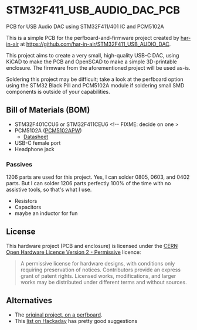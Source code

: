 # STM32F411_USB_AUDIO_DAC_PCB
PCB for USB Audio DAC using STM32F411/401 IC and PCM5102A

This is a simple PCB for the perfboard-and-firmware project created by [har-in-air](https://github.com/har-in-air) at https://github.com/har-in-air/STM32F411_USB_AUDIO_DAC.

This project aims to create a very small, high-quality USB-C DAC, using KiCAD to make the PCB and OpenSCAD to make a simple 3D-printable enclosure. The firmware from the aforementioned project will be used as-is.

Soldering this project may be difficult; take a look at the perfboard option using the STM32 Black Pill and PCM5102A module if soldering small SMD components is outside of your capabilities.

## Bill of Materials (BOM)

* STM32F401CCU6 or STM32F411CEU6 <!-- FIXME: decide on one >
* PCM5102A ([PCM5102APW](https://www.digikey.ca/en/products/detail/texas-instruments/PCM5102APW/3902495))
    * [Datasheet](https://www.ti.com/lit/ds/symlink/pcm5102a.pdf)
* USB-C female port
* Headphone jack

### Passives
1206 parts are used for this project. Yes, I can solder 0805, 0603, and 0402 parts. But I can solder 1206 parts perfectly 100% of the time with no assistive tools, so that's what I use.

* Resistors
* Capacitors
* maybe an inductor for fun

## License
This hardware project (PCB and enclosure) is licensed under the [CERN Open Hardware Licence Version 2 - Permissive](https://choosealicense.com/licenses/cern-ohl-p-2.0/) licence:

> A permissive license for hardware designs, with conditions only requiring preservation of notices. Contributors provide an express grant of patent rights. Licensed works, modifications, and larger works may be distributed under different terms and without sources.

## Alternatives
* The [original project, on a perfboard]().
* This [list on Hackaday](https://hackaday.io/list/166971-odfas-dacs) has pretty good suggestions

